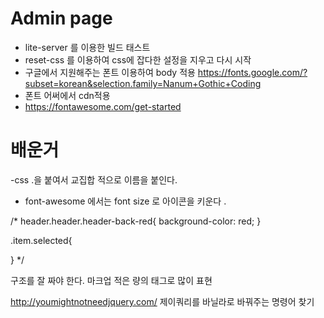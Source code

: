 # Admin page 
- lite-server 를 이용한 빌드 태스트 
- reset-css 를 이용하여 css에 잡다한 설정을 지우고 다시 시작 
- 구글에서 지원해주는 폰트 이용하여 body 적용 
https://fonts.google.com/?subset=korean&selection.family=Nanum+Gothic+Coding
- 폰트 어써에서 cdn적용
- https://fontawesome.com/get-started



# 배운거
-css .을 붙여서 교집합 적으로 이름을 붙인다. 
- font-awesome 에서는 font size 로 아이콘을 키운다 .

/* header.header.header-back-red{
  background-color: red;
}

.item.selected{
  
} */


구조를 잘 짜야 한다. 
마크업 
적은 량의 태그로 많이 표현 

http://youmightnotneedjquery.com/
제이쿼리를 바닐라로 바꿔주는 명령어 찾기 

